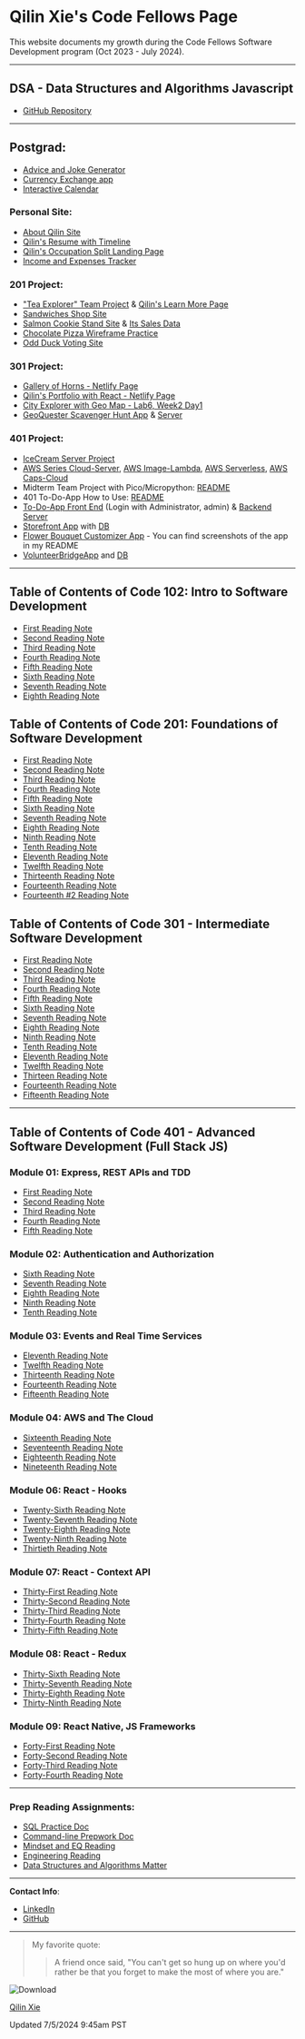 # Qilin Xie's Code Fellows Page

This website documents my growth during the Code Fellows Software Development program (Oct 2023 - July 2024).

---

## DSA - Data Structures and Algorithms Javascript
- [GitHub Repository](https://github.com/QILINXIE02/data-structures-and-algorithms)

---

## Postgrad:
- [Advice and Joke Generator](https://qilin-generator-app.netlify.app/)
- [Currency Exchange app](https://qilin-currency-exchange.netlify.app/)
- [Interactive Calendar](https://effervescent-puppy-4c9d34.netlify.app/)


### Personal Site:
- [About Qilin Site](https://qilinxie02.github.io/About-Qilin-Site/index.html)
- [Qilin's Resume with Timeline](https://qilinxie02.github.io/resume-timeline/)
- [Qilin's Occupation Split Landing Page](https://qilinxie02.github.io/resume/)
- [Income and Expenses Tracker](https://qilinxie02.github.io/funnize/)

### 201 Project:
- ["Tea Explorer" Team Project](https://team-quicm.github.io/Tea-Explorer/teas.html) & [Qilin's Learn More Page](https://qilinxie02.github.io/learnmore-tea/index.html)
- [Sandwiches Shop Site](https://qilinxie02.github.io/lab5new/cookieshopmaterials/index.html)
- [Salmon Cookie Stand Site](https://qilinxie02.github.io/cookie-stand/index.html) & [Its Sales Data](https://qilinxie02.github.io/cookie-stand/sales.html)
- [Chocolate Pizza Wireframe Practice](https://qilinxie02.github.io/Chocolate-Pizza/)
- [Odd Duck Voting Site](https://qilinxie02.github.io/odd-duck/index.html)

### 301 Project:
- [Gallery of Horns - Netlify Page](https://main--qilin-qallery-of-horns.netlify.app/)
- [Qilin's Portfolio with React - Netlify Page](https://main--qilin-react-portfolio.netlify.app/)
- [City Explorer with Geo Map - Lab6, Week2 Day1](https://city-explorer-class6.netlify.app/)
- [GeoQuester Scavenger Hunt App](https://main--geo-quester.netlify.app/) & [Server](https://backend-qdhy.onrender.com/lists)

### 401 Project:
- [IceCream Server Project](https://github.com/QILINXIE02/API-Auth-server)
- [AWS Series Cloud-Server](https://github.com/QILINXIE02/cloud-server), [AWS Image-Lambda](https://github.com/QILINXIE02/image-lambda), [AWS Serverless](https://github.com/QILINXIE02/serverless-api), [AWS Caps-Cloud](https://github.com/QILINXIE02/caps-cloud)
- Midterm Team Project with Pico/Micropython: [README](https://github.com/QEA-Javascript/AmbientWeather)
- 401 To-Do-App How to Use: [README](https://github.com/QILINXIE02/todo-app/blob/main/README.md)
- [To-Do-App Front End](https://qilin-todo.netlify.app/) (Login with Administrator, admin) & [Backend Server](https://auth-api-todo.onrender.com/api/v1/todos)
- [Storefront App](https://main--qilin-storefront.netlify.app/) with [DB](https://api-js401.herokuapp.com/api/v1/products/)
- [Flower Bouquet Customizer App](https://github.com/QILINXIE02/Flower-app) - You can find screenshots of the app in my README
- [VolunteerBridgeApp](https://github.com/TechSpark-Solutions/VolunteerBridgeApp) and [DB](https://volunteerbridge-authapi.onrender.com)

---

## Table of Contents of Code 102: Intro to Software Development
- [First Reading Note](102/class1.md)
- [Second Reading Note](102/class2.md)
- [Third Reading Note](102/class3.md)
- [Fourth Reading Note](102/class4.md)
- [Fifth Reading Note](102/class5.md)
- [Sixth Reading Note](102/class6.md)
- [Seventh Reading Note](102/class7.md)
- [Eighth Reading Note](102/class8.md)

## Table of Contents of Code 201: Foundations of Software Development
- [First Reading Note](201/class1.md)
- [Second Reading Note](201/class2.md)
- [Third Reading Note](201/class3.md)
- [Fourth Reading Note](201/class4.md)
- [Fifth Reading Note](201/class5.md)
- [Sixth Reading Note](201/class6.md)
- [Seventh Reading Note](201/class7.md)
- [Eighth Reading Note](201/class8.md)
- [Ninth Reading Note](201/class9.md)
- [Tenth Reading Note](201/class10.md)
- [Eleventh Reading Note](201/class11.md)
- [Twelfth Reading Note](201/class12.md)
- [Thirteenth Reading Note](201/class13.md)
- [Fourteenth Reading Note](201/class14.md)
- [Fourteenth #2 Reading Note](201/Class14:Psychological-Safety.md)

## Table of Contents of Code 301 - Intermediate Software Development
- [First Reading Note](301/class1.md)
- [Second Reading Note](301/class2.md)
- [Third Reading Note](301/class3.md)
- [Fourth Reading Note](301/class4.md)
- [Fifth Reading Note](301/class5.md)
- [Sixth Reading Note](301/class6.md)
- [Seventh Reading Note](301/class7.md)
- [Eighth Reading Note](301/class8.md)
- [Ninth Reading Note](301/class9.md)
- [Tenth Reading Note](301/class10.md)
- [Eleventh Reading Note](301/class11.md)
- [Twelfth Reading Note](301/class12.md)
- [Thirteen Reading Note](301/class13.md)
- [Fourteenth Reading Note](301/class14.md)
- [Fifteenth Reading Note](301/class15.md)

---

## Table of Contents of Code 401 - Advanced Software Development (Full Stack JS)
### Module 01: Express, REST APIs and TDD
- [First Reading Note](401/class1.md)
- [Second Reading Note](401/class2.md)
- [Third Reading Note](401/class3.md)
- [Fourth Reading Note](401/class4.md)
- [Fifth Reading Note](401/class5.md)

### Module 02: Authentication and Authorization
- [Sixth Reading Note](401/class6.md)
- [Seventh Reading Note](401/class7.md)
- [Eighth Reading Note](401/class8.md)
- [Ninth Reading Note](401/class9.md)
- [Tenth Reading Note](401/class10.md)

### Module 03: Events and Real Time Services
- [Eleventh Reading Note](401/class11.md)
- [Twelfth Reading Note](401/class12.md)
- [Thirteenth Reading Note](401/class13.md)
- [Fourteenth Reading Note](401/class14.md)
- [Fifteenth Reading Note](401/class15.md)

### Module 04: AWS and The Cloud
- [Sixteenth Reading Note](401/class16.md)
- [Seventeenth Reading Note](401/class17.md)
- [Eighteenth Reading Note](401/class18.md)
- [Nineteenth Reading Note](401/class19.md)

### Module 06: React - Hooks
- [Twenty-Sixth Reading Note](401/class26.md)
- [Twenty-Seventh Reading Note](401/class27.md)
- [Twenty-Eighth Reading Note](401/class28.md)
- [Twenty-Ninth Reading Note](401/class29.md)
- [Thirtieth Reading Note](401/class30.md)

### Module 07: React - Context API
- [Thirty-First Reading Note](401/class31.md)
- [Thirty-Second Reading Note](401/class32.md)
- [Thirty-Third Reading Note](401/class33.md)
- [Thirty-Fourth Reading Note](401/class34.md)
- [Thirty-Fifth Reading Note](401/class35.md)

### Module 08: React - Redux
- [Thirty-Sixth Reading Note](401/class36.md)
- [Thirty-Seventh Reading Note](401/class37.md)
- [Thirty-Eighth Reading Note](401/class38.md)
- [Thirty-Ninth Reading Note](401/class39.md)

### Module 09: React Native, JS Frameworks
- [Forty-First Reading Note](401/class41.md)
- [Forty-Second Reading Note](401/class42.md)
- [Forty-Third Reading Note](401/class43.md)
- [Forty-Fourth Reading Note](401/class44.md)

---

### Prep Reading Assignments:
- [SQL Practice Doc](401/SQL.md)
- [Command-line Prepwork Doc](401/Command-line-prepwork.md)
- [Mindset and EQ Reading](401/mindset.md)
- [Engineering Reading](401/Engineering.md)
- [Data Structures and Algorithms Matter](401/Data.md)

---

**Contact Info**:
- [LinkedIn](https://www.linkedin.com/in/qilinxie/)
- [GitHub](https://github.com/QILINXIE02)

---

> My favorite quote:
>> A friend once said, "You can't get so hung up on where you'd rather be that you forget to make the most of where you are."

![Download](https://github.com/QILINXIE02/reading-notes/assets/146989043/07563cda-a303-49fa-91a5-070164db4af6)

<div class="badge-base LI-profile-badge" data-locale="en_US" data-size="medium" data-theme="light" data-type="VERTICAL" data-vanity="qilinxie" data-version="v1"><a class="badge-base__link LI-simple-link" href="https://www.linkedin.com/in/qilinxie?trk=profile-badge">Qilin Xie</a></div>

Updated 7/5/2024 9:45am PST


